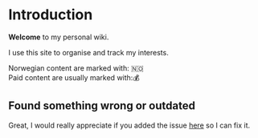 # Introduction

**Welcome** to my personal wiki. 

I use this site to organise and track my interests.

Norwegian content are marked with: 🇳🇴  
Paid content are usually marked with:💰

## Found something wrong or outdated

Great, I would really appreciate if you added the issue [here](https://github.com/bakke92/hwiki/issues) so I can fix it.

## 




